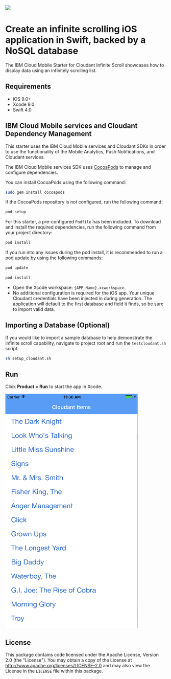[![](https://img.shields.io/badge/bluemix-powered-blue.svg)](https://bluemix.net)

# Create an infinite scrolling iOS application in Swift, backed by a NoSQL database

The IBM Cloud Mobile Starter for Cloudant Infinite Scroll showcases how to display data using an infinitely scrolling list.

## Requirements

* iOS 9.0+
* Xcode 9.0
* Swift 4.0

## IBM Cloud Mobile services and Cloudant Dependency Management

This starter uses the IBM Cloud Mobile services and Cloudant SDKs in order to use the functionality of the Mobile Analytics, Push Notifications, and Cloudant services.

The IBM Cloud Mobile services SDK uses [CocoaPods](https://cocoapods.org/) to manage and configure dependencies.

You can install CocoaPods using the following command:

```bash
sudo gem install cocoapods
```

If the CocoaPods repository is not configured, run the following command:

```bash
pod setup
```

For this starter, a pre-configured `Podfile` has been included. To download and install the required dependencies, run the following command from your project directory:

```bash
pod install
```

If you run into any issues during the pod install, it is recommended to run a pod update by using the following commands:

```bash
pod update
```

```bash
pod install
```

* Open the Xcode workspace: `{APP_Name}.xcworkspace`.
* No additional configuration is required for the iOS app. Your unique Cloudant credentials have been injected in during generation. The application will default to the first database and field it finds, so be sure to import valid data.

## Importing a Database (Optional)

If you would like to import a sample database to help demonstrate the infinite scroll capability, navigate to project root and run the `testcloudant.sh` script.

```bash
sh setup_cloudant.sh
```

## Run

Click **Product > Run** to start the app in Xcode.

![Cloudant App Screenshot](README_Images/cloudant.png)

## License

This package contains code licensed under the Apache License, Version 2.0 (the "License"). You may obtain a copy of the License at http://www.apache.org/licenses/LICENSE-2.0 and may also view the License in the `LICENSE` file within this package.
